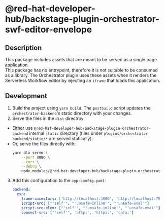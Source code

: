 # @red-hat-developer-hub/backstage-plugin-orchestrator-swf-editor-envelope

## Description

This package includes assets that are meant to be served as a single page application.  
This package has no entrypoint, therefore it is not suitable to be consumed as a library.
The Orchestrator plugin uses these assets when it renders the Serverless Workflow editor by injecting an `iframe` that loads this application.

## Development

1. Build the project using `yarn build`. The `postbuild` script updates the `orchestrator-backend`'s static directory with your changes.
1. Serve the files in the `dist` directroy

- Either use `@red-hat-developer-hub/backstage-plugin-orchestrator-backend` internal `static` directory (files under `plugins/orchestrator-backend/static/*` are served statically).
- Or, serve the files directly with:
  ```sh
  yarn dlx serve \
      --port 8080 \
      --cors \
      --debug \
      node_modules/@red-hat-developer-hub/backstage-plugin-orchestrator-swf-editor-envelope/dist
  ```

3. Add this configuration to the `app-config.yaml`:
   ```yaml
   backend:
     csp:
       frame-ancestors: ['http://localhost:3000', 'http://localhost:7007']
       script-src: ["'self'", "'unsafe-inline'", "'unsafe-eval'"]
       script-src-elem: ["'self'", "'unsafe-inline'", "'unsafe-eval'"]
       connect-src: ["'self'", 'http:', 'https:', 'data:']
   ```

